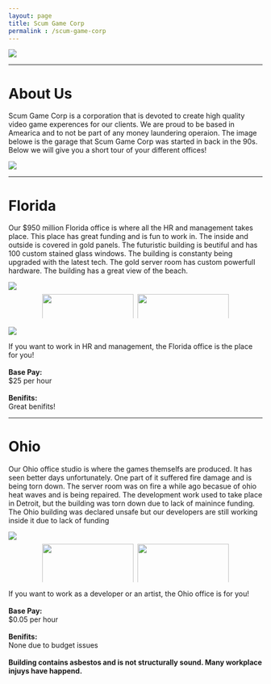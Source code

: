```yaml
---
layout: page
title: Scum Game Corp
permalink : /scum-game-corp
---
```


 <img src="https://raw.githubusercontent.com/RayTheNoob/website/main/pages/scum-game-corp/images/scg.png"> 
 <hr/>   
 <h1>About Us</h1>        
 <p>Scum Game Corp is a corporation that is devoted to create high quality video game experences for our clients. We are proud to be based in Amearica and to not be part of any money laundering operaion. The image belowe is the garage that Scum Game Corp was started in back in the 90s. Below we will give you a short tour of your different offices!</p>
<img src="https://raw.githubusercontent.com/RayTheNoob/website/main/pages/scum-game-corp/images/home.png">
<hr />
<h1>Florida</h1>
 <p>Our $950 million Florida office is where all the HR and management takes place. This place has great funding and is fun to work in. The inside and outside is covered in gold panels. The futuristic building is beutiful and has 100 custom stained glass windows. The building is constanty being upgraded with the latest tech. The gold server room has custom powerfull hardware. The building has a great view of the beach.</p>
<img src="https://raw.githubusercontent.com/RayTheNoob/website/main/pages/scum-game-corp/images/hroutside.png">

<div class="row">
    <div class="column">
        <img src="https://raw.githubusercontent.com/RayTheNoob/website/main/pages/scum-game-corp/images/hrloby.png">
        <img src="https://raw.githubusercontent.com/RayTheNoob/website/main/pages/scum-game-corp/images/goldhall.png">
    </div>
    <div class="column">
        <img src="https://raw.githubusercontent.com/RayTheNoob/website/main/pages/scum-game-corp/images/hrhall.png">
        <img src="https://raw.githubusercontent.com/RayTheNoob/website/main/pages/scum-game-corp/images/goldroom.png">
    </div>
</div>
<br/>
<img src="https://raw.githubusercontent.com/RayTheNoob/website/main/pages/scum-game-corp/images/servers.png">
<br/>
<p>If you want to work in HR and management, the Florida office is the place for you!<br/><br/><strong>Base Pay:</strong><br/>$25 per hour<br/><br/><strong>Benifits:</strong><br/>Great benifits!<br/></p>
<hr />
<h1>Ohio</h1>
<p>Our Ohio office studio is where the games themselfs are produced. It has seen better days unfortunately. One part of it suffered fire damage and is being torn down. The server room was on fire a while ago becasue of ohio heat waves and is being repaired. The development work used to take place in Detroit, but the building was torn down due to lack of mainince funding. The Ohio building was declared unsafe but our developers are still working inside it due to lack of funding</p>
        <img src="https://raw.githubusercontent.com/RayTheNoob/website/main/pages/scum-game-corp/images/ohiooutside.png">
        <div class="row">
            <div class="column">
                <img src="https://raw.githubusercontent.com/RayTheNoob/website/main/pages/scum-game-corp/images/ohio1.png">
                <img src="https://raw.githubusercontent.com/RayTheNoob/website/main/pages/scum-game-corp/images/ohio2.png">
                <img src="https://raw.githubusercontent.com/RayTheNoob/website/main/pages/scum-game-corp/images/ohioservers.png">
            </div>
            <div class="column">
                <img src="https://raw.githubusercontent.com/RayTheNoob/website/main/pages/scum-game-corp/images/ohio3.png">
                <img src="https://raw.githubusercontent.com/RayTheNoob/website/main/pages/scum-game-corp/images/ohiofire.png">
                <img src="https://raw.githubusercontent.com/RayTheNoob/website/main/pages/scum-game-corp/images/ohiotorn.png">
            </div>
        </div>
        <p>If you want to work as a developer or an artist, the Ohio office is for you!<br/><br/><strong>Base Pay:</strong><br/>$0.05 per hour<br/><br/><strong>Benifits:</strong><br/>None due to budget issues<br/><br/><strong>Building contains asbestos and is not structurally sound. Many workplace injuys have happend.</strong></p>

<style>
    .row {
				display: flex;
  		flex-wrap: wrap;
    padding: 0 4px;
    margin-left: auto;
    margin-right: auto;
	   width: 75%;
    }
    
	   .column {
    flex: 25%;
    max-width: 75%;
    padding: 0 4px;
    }

        .column img {
          margin-top: 8px;
          vertical-align: middle;
          width: 100%;
        }

        /* Responsive layout - makes a two column-layout instead of four columns */
        @media screen and (max-width: 800px) {
          .column {
            flex: 50%;
            max-width: 50%;
          }
        }

        /* Responsive layout - makes the two columns stack on top of each other instead of next to each other */
        @media screen and (max-width: 600px) {
          .column {
            flex: 100%;
            max-width: 100%;
          }
        }
    </style>

